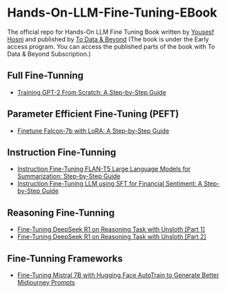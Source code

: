 # Hands-On-LLM-Fine-Tuning-EBook
The official repo for Hands-On LLM Fine Tuning Book written by [Yousesf Hosni](https://www.linkedin.com/in/youssef-hosni-b2960b135/) and published by [To Data & Beyond](https://youssefh.substack.com/) (The book is under the Early access program. You can access the published parts of the book with To Data & Beyond Subscription.)

## Full Fine-Tunning ##
* [Training GPT-2 From Scratch: A Step-by-Step Guide](https://open.substack.com/pub/youssefh/p/training-gpt-2-from-scratch-a-step?r=1sqbmi&utm_campaign=post&utm_medium=web&showWelcomeOnShare=false)

## Parameter Efficient Fine-Tuning (PEFT) ## 
* [Finetune Falcon-7b with LoRA: A Step-by-Step Guide](https://open.substack.com/pub/youssefh/p/finetune-falcon-7b-with-lora-a-step?r=1sqbmi&utm_campaign=post&utm_medium=web&showWelcomeOnShare=false)

## Instruction Fine-Tunning ##
* [Instruction Fine-Tuning FLAN-T5 Large Language Models for Summarization: Step-by-Step Guide](https://open.substack.com/pub/youssefh/p/finetune-falcon-7b-with-lora-a-step?r=1sqbmi&utm_campaign=post&utm_medium=web&showWelcomeOnShare=false)
* [Instruction Fine-Tuning LLM using SFT for Financial Sentiment: A Step-by-Step Guide](https://open.substack.com/pub/youssefh/p/instruction-fine-tuning-llm-using?r=1sqbmi&utm_campaign=post&utm_medium=web&showWelcomeOnShare=false)

## Reasoning Fine-Tunning ##
* [Fine-Tuning DeepSeek R1 on Reasoning Task with Unsloth [Part 1]](https://open.substack.com/pub/youssefh/p/fine-tuning-deepseek-r1-on-reasoning?r=1sqbmi&utm_campaign=post&utm_medium=web&showWelcomeOnShare=false)
* [Fine-Tuning DeepSeek R1 on Reasoning Task with Unsloth [Part 2]](https://open.substack.com/pub/youssefh/p/fine-tuning-deepseek-r1-on-reasoning-2d2?r=1sqbmi&utm_campaign=post&utm_medium=web&showWelcomeOnShare=false)
  
## Fine-Tunning Frameworks ##
* [Fine-Tuning Mistral 7B with Hugging Face AutoTrain to Generate Better Midjourney Prompts](https://open.substack.com/pub/youssefh/p/fine-tuning-mistral-7b-with-hugging?r=1sqbmi&utm_campaign=post&utm_medium=web&showWelcomeOnShare=false)
